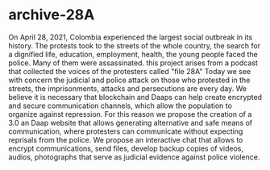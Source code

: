 # archive-28A
On April 28, 2021, Colombia experienced the largest social outbreak in its history. The protests took to the streets of the whole country, the search for a dignified life, education, employment, health, the young people faced the police. Many of them were assassinated.  this project arises from a podcast that collected the voices of the protesters called "file 28A"  Today we see with concern the judicial and police attack on those who protested in the streets, the imprisonments, attacks and persecutions are every day.  We believe it is necessary that blockchain and Daaps can help create encrypted and secure communication channels, which allow the population to organize against repression.  For this reason we propose the creation of a 3.0 an Daap website that allows generating alternative and safe means of communication, where protesters can communicate without expecting reprisals from the police.  We propose an interactive chat that allows to encrypt communications, send files, develop backup copies of videos, audios, photographs that serve as judicial evidence against police violence.
